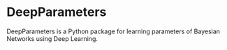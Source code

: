 # DeepParameters
DeepParameters is a Python package for learning parameters of Bayesian Networks using Deep Learning.
